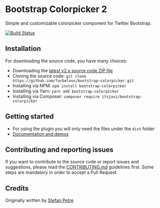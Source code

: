 # Bootstrap Colorpicker 2

Simple and customizable colorpicker component for Twitter Bootstrap.

[![Build Status](https://api.travis-ci.org/farbelous/bootstrap-colorpicker.svg?branch=v2.x)](https://travis-ci.org/farbelous/bootstrap-colorpicker)

## Installation

For downloading the source code, you have many choices:

- Downloading the [latest v2.x source code ZIP file](https://github.com/farbelous/bootstrap-colorpicker/archive/v2.x.zip)
- Cloning the source code: `git clone https://github.com/farbelous/bootstrap-colorpicker.git`
- Installing via NPM: `npm install bootstrap-colorpicker`
- Installing via Yarn: `yarn add bootstrap-colorpicker`
- Installing via Composer: `composer require itsjavi/bootstrap-colorpicker`

## Getting started

- For using the plugin you will only need the files under the `dist` folder
- [Documentation and demos](https://farbelous.github.io/bootstrap-colorpicker/v2/)

## Contributing and reporting issues

If you want to contribute to the source code or report issues and suggestions, please read the [CONTRIBUTING.md](.github/CONTRIBUTING.md) guidelines first. Some steps are mandatory in order to accept a Pull Request.

## Credits

Originally written by [Stefan Petre](http://www.eyecon.ro/)

